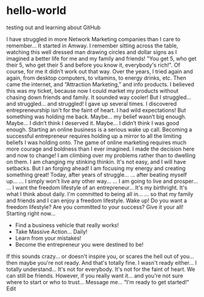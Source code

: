 # hello-world
testing out and learning about GitHub

I have struggled in more Network Marketing companies than I care to remember…
It started in Amway. I remember sitting across the table, watching this well dressed man drawing circles and dollar signs as I imagined a better life for me and my family and friends!
"You get 5, who get their 5, who get their 5 and before you know it, everybody's rich!".
Of course, for me it didn’t work out that way. 
Over the years, I tried again and again, 
from desktop computers, to vitamins, 
to energy drinks, etc.
Then came the internet, and “Attraction Marketing,” and info products. 
I believed this was my ticket, because now I could market my products without chasing down friends and family.
It sounded way cooler!
But I struggled... and struggled... and struggled!
I gave up several times. 
I discovered entrepreneurship isn't for the faint of heart.
I had wild expectations!
But something was holding me back. 
Maybe... my belief wasn’t big enough.
Maybe... I didn’t think I deserved it. 
Maybe... I didn’t think I was good enough.
Starting an online business is a serious wake up call.
Becoming a successful entrepreneur requires holding up a mirror to all the limiting beliefs I was holding onto.
The game of online marketing requires much more courage and boldness than I ever imagined.
I made the decision here and now to change!
I am climbing over my problems rather than to dwelling on them.
I am changing my stinking thinkin. 
It's not easy, and I will have setbacks. But I an forging ahead!
I am focusing my energy and creating something great!
Today, after years of struggle… 
... after beating myself up...
… I simply won't live any other way... 
… I am going to live and prosper…
… I want the freedom lifestyle of an entrepreneur...
It's my birthright.
It's what I think about daily.
I'm committed to being all in...
… so that my family and friends and I can enjoy a freedom lifestyle.
Wake up! 
Do you want a freedom lifestyle? 
Are you committed to your success?
Give it your all! Starting right now...
- Find a business vehicle that really works!
- Take Massive Action... Daily!
- Learn from your mistakes!
- Become the entrepreneur you were destined to be!

If this sounds crazy... or doesn't inspire you, or scares the hell out of you...
then maybe you're not ready.
And that's totally fine.
I wasn't ready either...
I totally understand...
It's not for everybody. 
It's not for the faint of heart.
We can still be friends.
However, if you really want it... and you're not sure where to start or who to trust...
Message me... "I'm ready to get started!"
Edit
